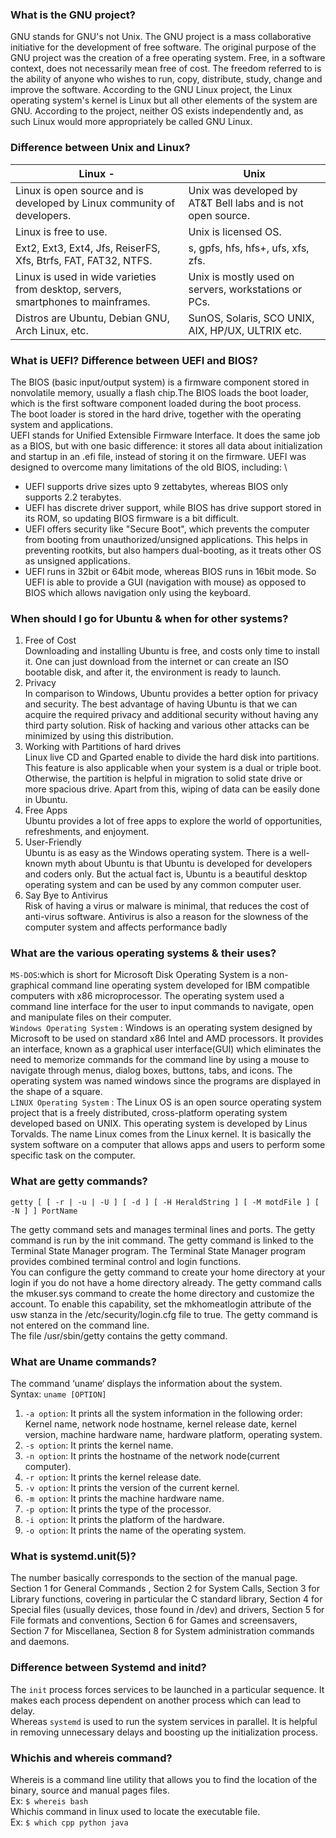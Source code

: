 ### What is the GNU project?
   GNU stands for GNU's not Unix. The GNU project is a mass collaborative initiative for the development of free software. The original purpose of the GNU project was the creation of a free operating system. Free, in a software context, does not necessarily mean free of cost. The freedom referred to is the ability of anyone who wishes to run, copy, distribute, study, change and improve the software. According to the GNU Linux project, the Linux operating system's kernel is Linux but all other elements of the system are GNU.  According to the project,  neither OS exists independently and, as such Linux would more appropriately be called GNU Linux.
### Difference between Unix and Linux?
| Linux  - | Unix |
|  ------------------------- | --------------------------- |
| Linux is open source and is developed by Linux community of developers. |Unix was developed by AT&T Bell labs and is not open source.|
| Linux is free to use. |Unix is licensed OS.|
| Ext2, Ext3, Ext4, Jfs, ReiserFS, Xfs, Btrfs, FAT, FAT32, NTFS. | s, gpfs, hfs, hfs+, ufs, xfs, zfs.|
| Linux is used in wide varieties from desktop, servers, smartphones to mainframes. | Unix is mostly used on servers, workstations or PCs.|
| Distros are Ubuntu, Debian GNU, Arch Linux, etc.| SunOS, Solaris, SCO UNIX, AIX, HP/UX, ULTRIX etc.|
 
 ### What is UEFI? Difference between UEFI and BIOS?
 The BIOS (basic input/output system) is a firmware component stored in nonvolatile memory, usually a flash chip.The BIOS loads the boot loader, which is the first software component loaded during the boot process. \
 The boot loader is stored in the hard drive, together with the operating system and applications. \
 UEFI stands for Unified Extensible Firmware Interface. It does the same job as a BIOS, but with one basic difference: it stores all data about initialization and startup in an .efi file, instead of storing it on the firmware.
 UEFI was designed to overcome many limitations of the old BIOS, including: \
 * UEFI supports drive sizes upto 9 zettabytes, whereas BIOS only supports 2.2 terabytes.
 * UEFI has discrete driver support, while BIOS has drive support stored in its ROM, so updating BIOS firmware is a bit difficult.
 * UEFI offers security like "Secure Boot", which prevents the computer from booting from unauthorized/unsigned applications. This helps in preventing rootkits, but also hampers dual-booting, as it treats other OS as unsigned applications.
 * UEFI runs in 32bit or 64bit mode, whereas BIOS runs in 16bit mode. So UEFI  is able to provide a GUI (navigation with mouse) as opposed to BIOS which allows navigation only using the keyboard.
 
 ### When should I go for Ubuntu & when for other systems?
1. Free of Cost \
Downloading and installing Ubuntu is free, and costs only time to install it. One can just download from the internet or can create an ISO bootable disk, and after it, the environment is ready to launch.
2. Privacy \
In comparison to Windows, Ubuntu provides a better option for privacy and security. The best advantage of having Ubuntu is that we can acquire the required privacy and additional security without having any third party solution. Risk of hacking and various other attacks can be minimized by using this distribution.
3. Working with Partitions of hard drives \
Linux live CD and Gparted enable to divide the hard disk into partitions. This feature is also applicable when your system is a dual or triple boot. Otherwise, the partition is helpful in migration to solid state drive or more spacious drive. Apart from this, wiping of data can be easily done in Ubuntu.
4. Free Apps \
Ubuntu provides a lot of free apps to explore the world of opportunities, refreshments, and enjoyment. 
5. User-Friendly \
Ubuntu is as easy as the Windows operating system. There is a well-known myth about Ubuntu is that Ubuntu is developed for developers and coders only. But the actual fact is, Ubuntu is a beautiful desktop operating system and can be used by any common computer user.
6. Say Bye to Antivirus \
Risk of having a virus or malware is minimal, that reduces the cost of anti-virus software. Antivirus is also a reason for the slowness of the computer system and affects performance badly

### What are the various operating systems & their uses?
`MS-DOS`:which is short for Microsoft Disk Operating System is a non-graphical command line operating system developed for IBM compatible computers with x86 microprocessor. The operating system used a command line interface for the user to input commands to navigate, open and manipulate files on their computer. \
`Windows Operating System` : Windows is an operating system designed by Microsoft to be used on standard x86 Intel and AMD processors. It provides an interface, known as a graphical user interface(GUI) which eliminates the need to memorize commands for the command line by using a mouse to navigate through menus, dialog boxes, buttons, tabs, and icons. The operating system was named windows since the programs are displayed in the shape of a square. \
`LINUX Operating System` : The Linux OS is an open source operating system project that is a freely distributed, cross-platform operating system developed based on UNIX. This operating system is developed by Linus Torvalds. The name Linux comes from the Linux kernel. It is basically the system software on a computer that allows apps and users to perform some specific task on the computer. 

### What are getty commands?
`getty [ [ -r | -u | -U ] [ -d ] [ -H HeraldString ] [ -M motdFile ] [ -N ] ] PortName`

The getty command sets and manages terminal lines and ports. The getty command is run by the init command. The getty command is linked to the Terminal State Manager program. The Terminal State Manager program provides combined terminal control and login functions. \
You can configure the getty command to create your home directory at your login if you do not have a home directory already. The getty command calls the mkuser.sys command to create the home directory and customize the account. To enable this capability, set the mkhomeatlogin attribute of the usw stanza in the /etc/security/login.cfg file to true. The getty command is not entered on the command line. \
The file /usr/sbin/getty contains the getty command.

### What are Uname commands?
The command ‘uname‘ displays the information about the system. \
Syntax: `uname [OPTION]`
1. `-a option`: It prints all the system information in the following order: Kernel name, network node hostname, kernel release date, kernel version, machine hardware name, hardware platform, operating system.
2. `-s option`: It prints the kernel name.
3. `-n option`: It prints the hostname of the network node(current computer).
4. `-r option`: It prints the kernel release date.
5. `-v option`: It prints the version of the current kernel.
6. `-m option`: It prints the machine hardware name.
7. `-p option`: It prints the type of the processor.
8. `-i option`: It prints the platform of the hardware.
9. `-o option`: It prints the name of the operating system.

### What is systemd.unit(5)?
The number basically corresponds to the section of the manual page. \
Section 1 for General Commands , Section 2 for System Calls, Section 3 for Library functions, covering in particular the C standard library, Section 4 for Special files (usually devices, those found in /dev) and drivers, Section 5 for File formats and conventions, Section 6 for Games and screensavers, Section 7 for Miscellanea, Section 8 for System administration commands and daemons.

### Difference between Systemd and initd?
The `init` process forces services to be launched in a particular sequence. It makes each process dependent on another process which can lead to delay. \
Whereas `systemd` is used to run the system services in parallel. It is helpful in removing unnecessary delays and boosting up the initialization process.

### Whichis and whereis command?
Whereis is a command line utility that allows you to find the location of the binary, source and manual pages files. \
         Ex: `$ whereis bash` \
Whichis command in linux used to locate the executable file. \
        Ex: `$ which cpp python java`



















